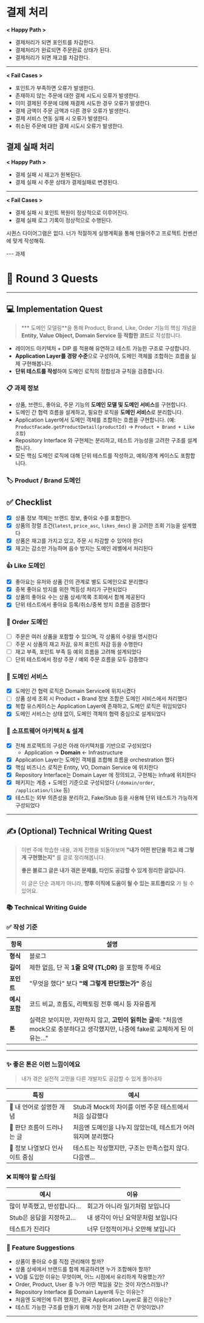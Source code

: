 # 결제 처리

**< Happy Path >**

- 결제처리가 되면 포인트를 차감한다.
- 결제처리가 완료되면 주문완료 상태가 된다.
- 결제처리가 되면 재고를 차감한다.

---

**< Fail Cases >**

- 포인트가 부족하면 오류가 발생한다.
- 존재하지 않는 주문에 대한 결제 시도시 오류가 발생한다.
- 이미 결제된 주문에 대해 재결제 시도한 경우 오류가 발생한다.
- 결제 금액이 주문 금액과 다른 경우 오류가 발생한다.
- 결제 서비스 연동 실패 시 오류가 발생한다.
- 취소된 주문에 대한 결제 시도시 오류가 발생한다.

## 결제 실패 처리

**< Happy Path >**

- 결제 실패 시 재고가 원복된다.
- 결제 실패 시 주문 상태가 결제실패로 변경된다.

---

**< Fail Cases >**

- 결제 실패 시 포인트 복원이 정상적으로 이루어진다.
- 결제 실패 로그 기록이 정상적으로 수행된다.

시퀀스 다이어그램은 없다.
너가 적절하게 실행계획을 통해 만들어주고 프로젝트 컨벤션에 맞게 작성해줘.

--- 과제

# 📝 Round 3 Quests

---

## 💻 Implementation Quest

> *** 도메인 모델링**을 통해 Product, Brand, Like, Order 기능의 핵심 개념을 **Entity, Value Object, Domain Service 등 적합한** **코드**로 작성합니다.

* 레이어드 아키텍처 + DIP 를 적용해 유연하고 테스트 가능한 구조로 구성합니다.
* **Application Layer를 경량 수준**으로 구성하여, 도메인 객체를 조합하는 흐름을 실제 구현해봅니다.
* **단위 테스트를 작성**하여 도메인 로직의 정합성과 규칙을 검증합니다.

>

### 📋 과제 정보

- 상품, 브랜드, 좋아요, 주문 기능의 **도메인 모델 및 도메인 서비스**를 구현합니다.
- 도메인 간 협력 흐름을 설계하고, 필요한 로직을 **도메인 서비스**로 분리합니다.
- Application Layer에서 도메인 객체를 조합하는 흐름을 구현합니다.
  (예: `ProductFacade.getProductDetail(productId)` → `Product + Brand + Like 조합`)
- Repository Interface 와 구현체는 분리하고, 테스트 가능성을 고려한 구조를 설계합니다.
- 모든 핵심 도메인 로직에 대해 단위 테스트를 작성하고, 예외/경계 케이스도 포함합니다.

### 🏷 Product / Brand 도메인

## ✅ Checklist

- [x]  상품 정보 객체는 브랜드 정보, 좋아요 수를 포함한다.
- [x]  상품의 정렬 조건(`latest`, `price_asc`, `likes_desc`) 을 고려한 조회 기능을 설계했다
- [x]  상품은 재고를 가지고 있고, 주문 시 차감할 수 있어야 한다
- [x]  재고는 감소만 가능하며 음수 방지는 도메인 레벨에서 처리된다

### 👍 Like 도메인

- [x]  좋아요는 유저와 상품 간의 관계로 별도 도메인으로 분리했다
- [x]  중복 좋아요 방지를 위한 멱등성 처리가 구현되었다
- [x]  상품의 좋아요 수는 상품 상세/목록 조회에서 함께 제공된다
- [x]  단위 테스트에서 좋아요 등록/취소/중복 방지 흐름을 검증했다

### 🛒 Order 도메인

- [ ]  주문은 여러 상품을 포함할 수 있으며, 각 상품의 수량을 명시한다
- [ ]  주문 시 상품의 재고 차감, 유저 포인트 차감 등을 수행한다
- [ ]  재고 부족, 포인트 부족 등 예외 흐름을 고려해 설계되었다
- [ ]  단위 테스트에서 정상 주문 / 예외 주문 흐름을 모두 검증했다

### 🧩 도메인 서비스

- [x]  도메인 간 협력 로직은 Domain Service에 위치시켰다
- [ ]  상품 상세 조회 시 Product + Brand 정보 조합은 도메인 서비스에서 처리했다
- [x]  복합 유스케이스는 Application Layer에 존재하고, 도메인 로직은 위임되었다
- [x]  도메인 서비스는 상태 없이, 도메인 객체의 협력 중심으로 설계되었다

### **🧱 소프트웨어 아키텍처 & 설계**

- [x]  전체 프로젝트의 구성은 아래 아키텍처를 기반으로 구성되었다
    - Application → **Domain** ← Infrastructure
- [x]  Application Layer는 도메인 객체를 조합해 흐름을 orchestration 했다
- [x]  핵심 비즈니스 로직은 Entity, VO, Domain Service 에 위치한다
- [x]  Repository Interface는 Domain Layer 에 정의되고, 구현체는 Infra에 위치한다
- [x]  패키지는 계층 + 도메인 기준으로 구성되었다 (`/domain/order`, `/application/like` 등)
- [x]  테스트는 외부 의존성을 분리하고, Fake/Stub 등을 사용해 단위 테스트가 가능하게 구성되었다

---

## ✍️ **(Optional)** Technical Writing Quest

> 이번 주에 학습한 내용, 과제 진행을 되돌아보며
**"내가 어떤 판단을 하고 왜 그렇게 구현했는지"** 를 글로 정리해봅니다.
>
>
> **좋은 블로그 글은 내가 겪은 문제를, 타인도 공감할 수 있게 정리한 글입니다.**
>
> 이 글은 단순 과제가 아니라, **향후 이직에 도움이 될 수 있는 포트폴리오** 가 될 수 있어요.
>

### 📚 Technical Writing Guide

### ✅ 작성 기준

| 항목        | 설명                                                                                 |
|-----------|------------------------------------------------------------------------------------|
| **형식**    | 블로그                                                                                |
| **길이**    | 제한 없음, 단 꼭 **1줄 요약 (TL;DR)** 을 포함해 주세요                                             |
| **포인트**   | "무엇을 했다" 보다 **"왜 그렇게 판단했는가"** 중심                                                   |
| **예시 포함** | 코드 비교, 흐름도, 리팩토링 전후 예시 등 자유롭게                                                      |
| **톤**     | 실력은 보이지만, 자만하지 않고, **고민이 읽히는 글**예: "처음엔 mock으로 충분하다고 생각했지만, 나중에 fake로 교체하게 된 이유는…" |

---

### ✨ 좋은 톤은 이런 느낌이에요

> 내가 겪은 실전적 고민을 다른 개발자도 공감할 수 있게 풀어내자
>

| 특징                 | 예시                                  |
|--------------------|-------------------------------------|
| 🤔 내 언어로 설명한 개념    | Stub과 Mock의 차이를 이번 주문 테스트에서 처음 실감했다 |
| 💭 판단 흐름이 드러나는 글   | 처음엔 도메인을 나누지 않았는데, 테스트가 어려워지며 분리했다  |
| 📐 정보 나열보다 인사이트 중심 | 테스트는 작성했지만, 구조는 만족스럽지 않다. 다음엔…      |

### ❌ 피해야 할 스타일

| 예시              | 이유                  |
|-----------------|---------------------|
| 많이 부족했고, 반성합니다… | 회고가 아니라 일기처럼 보입니다   |
| Stub은 응답을 지정하고… | 내 생각이 아닌 요약문처럼 보입니다 |
| 테스트가 진리다        | 너무 단정적이거나 오만해 보입니다  |

### 🎯 Feature Suggestions

- 상품이 좋아요 수를 직접 관리해야 할까?
- 상품 상세에서 브랜드를 함께 제공하려면 누가 조합해야 할까?
- VO를 도입한 이유는 무엇이며, 어느 시점에서 유리하게 작용했는가?
- Order, Product, User 중 누가 어떤 책임을 갖는 것이 자연스러웠나?
- Repository Interface 를 Domain Layer에 두는 이유는?
- 처음엔 도메인에 두려 했지만, 결국 Application Layer로 옮긴 이유는?
- 테스트 가능한 구조를 만들기 위해 가장 먼저 고려한 건 무엇이었나?

---